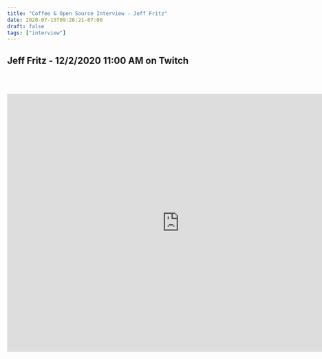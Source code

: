 ```yaml
---
title: "Coffee & Open Source Interview - Jeff Fritz"
date: 2020-07-15T09:26:21-07:00
draft: false
tags: ["interview"]
---
```


## Jeff Fritz - <span class="formatdate">12/2/2020 11:00 AM</span> on Twitch

<br /><br />

<center>
<iframe width="800" height="600" src="https://www.youtube.com/embed/Ho9gpudxQg0" frameborder="0" allow="accelerometer; autoplay; clipboard-write; encrypted-media; gyroscope; picture-in-picture" allowfullscreen></iframe>
</center>
